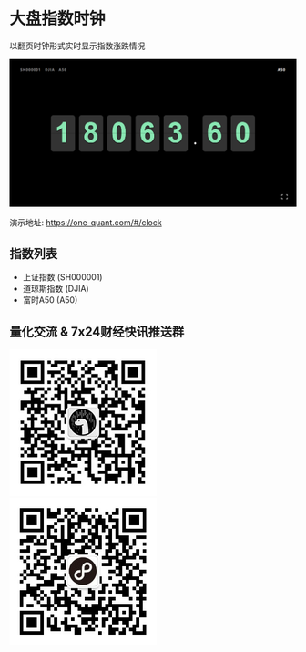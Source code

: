 # 大盘指数时钟

 以翻页时钟形式实时显示指数涨跌情况 

![demo](./demo.jpg)

演示地址: <https://one-quant.com/#/clock>

## 指数列表

- 上证指数 (SH000001)
- 道琼斯指数 (DJIA)
- 富时A50 (A50)

## 量化交流 & 7x24财经快讯推送群

![微信](./wx.jpg "量化交流") ![壹电报](./finance.jpg "加入7x24财经快讯群 尽览全球实时财经快讯")

